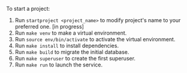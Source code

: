 To start a project:

1. Run `startproject <project_name>` to modify project's name to your preferred one. [in progress]
2. Run `make venv` to make a virtual environment.
3. Run `source env/bin/activate` to activate the virtual environment.
4. Run `make install` to install dependencies.
5. Run `make build` to migrate the initial database.
6. Run `make superuser` to create the first superuser.
7. Run `make run` to launch the service.